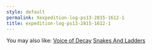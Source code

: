 ```yaml
---
style: default
permalink: Xexpedition-log-ps13-2815-1612-1
title: expedition-log-ps13-2815-1612-1
---
```

You may also like:
[Voice of Decay](http://scp-wiki.net/voice-of-decay)
[Snakes And Ladders](http://scp-wiki.net/snakes-and-ladders)